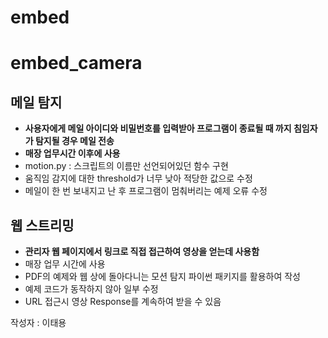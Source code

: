 # embed





# embed_camera
## 메일 탐지
- **사용자에게 메일 아이디와 비밀번호를 입력받아 프로그램이 종료될 때 까지 침임자가 탐지될 경우 메일 전송**
- **매장 업무시간 이후에 사용**
- motion.py : 스크립트의 이름만 선언되어있던 함수 구현
- 움직임 감지에 대한 threshold가 너무 낮아 적당한 값으로 수정
- 메일이 한 번 보내지고 난 후 프로그램이 멈춰버리는 예제 오류 수정


## 웹 스트리밍
- **관리자 웹 페이지에서 링크로 직접 접근하여 영상을 얻는데 사용함**
- 매장 업무 시간에 사용
- PDF의 예제와 웹 상에 돌아다니는 모션 탐지 파이썬 패키지를 활용하여 작성
- 예제 코드가 동작하지 않아 일부 수정
- URL 접근시 영상 Response를 계속하여 받을 수 있음

작성자 : 이태용
